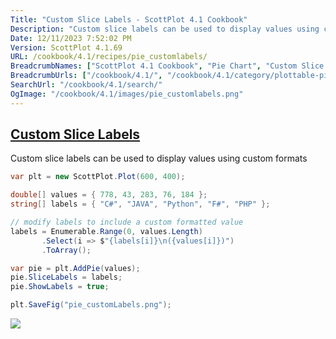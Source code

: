 ```yaml
---
Title: "Custom Slice Labels - ScottPlot 4.1 Cookbook"
Description: "Custom slice labels can be used to display values using custom formats"
Date: 12/11/2023 7:52:02 PM
Version: ScottPlot 4.1.69
URL: /cookbook/4.1/recipes/pie_customlabels/
BreadcrumbNames: ["ScottPlot 4.1 Cookbook", "Pie Chart", "Custom Slice Labels"]
BreadcrumbUrls: ["/cookbook/4.1/", "/cookbook/4.1/category/plottable-pie", "/cookbook/4.1/recipes/pie_customlabels/"]
SearchUrl: "/cookbook/4.1/search/"
OgImage: "/cookbook/4.1/images/pie_customlabels.png"
---
```


<h2><a href='/cookbook/4.1/recipes/pie_customlabels/'>Custom Slice Labels</a></h2>

Custom slice labels can be used to display values using custom formats

```cs
var plt = new ScottPlot.Plot(600, 400);

double[] values = { 778, 43, 283, 76, 184 };
string[] labels = { "C#", "JAVA", "Python", "F#", "PHP" };

// modify labels to include a custom formatted value
labels = Enumerable.Range(0, values.Length)
       .Select(i => $"{labels[i]}\n({values[i]})")
       .ToArray();

var pie = plt.AddPie(values);
pie.SliceLabels = labels;
pie.ShowLabels = true;

plt.SaveFig("pie_customLabels.png");
```

<img src='../../images/pie_customlabels.png' class='d-block mx-auto my-5' />


